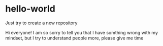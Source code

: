 # hello-world
Just try to create a new repository

Hi everyone!
I am so sorry to tell you that I have somthing wrong with my mindset, but I try to understand people more, please give me time
